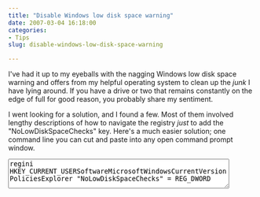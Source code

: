 ```yaml
---
title: "Disable Windows low disk space warning"
date: 2007-03-04 16:18:00
categories:
- Tips
slug: disable-windows-low-disk-space-warning

---
```


I've had it up to my eyeballs with the nagging Windows low disk space warning and offers from my helpful operating system to clean up the <em>junk </em>I have lying around. If you have a drive or two that remains constantly on the edge of full for good reason, you probably share my sentiment.

I went looking for a solution, and I found a few. Most of them involved lengthy descriptions of how to navigate the registry <em>just </em>to add the "NoLowDiskSpaceChecks" key. Here's a much easier solution; one command line you can cut and paste into any open command prompt window.
<textarea style="width: 450px; height: 60px">regini HKEY_CURRENT_USERSoftwareMicrosoftWindowsCurrentVersionPoliciesExplorer "NoLowDiskSpaceChecks" = REG_DWORD</textarea>

